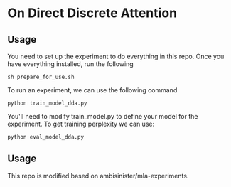# On Direct Discrete Attention


## Usage

You need to set up the experiment to do everything in this repo. Once you have everything installed, run the following

```
sh prepare_for_use.sh
```

To run an experiment, we can use the following command

```
python train_model_dda.py
```

You'll need to modify train_model.py to define your model for the experiment. To get training perplexity we can use:

```
python eval_model_dda.py
```


## Usage
This repo is modified based on ambisinister/mla-experiments.
